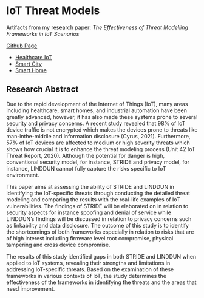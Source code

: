 # IoT Threat Models
Artifacts from my research paper: _The Effectiveness of Threat Modelling Frameworks in IoT Scenarios_

[Github Page](https://jasonvanraamsdonk.github.io/IoT-Threat-Models/)

- [Healthcare IoT](https://docs.google.com/spreadsheets/d/1I7DU2-DGl3FGgW_X_aiQGkb3yTeVwIRiUnk29o_UWSc/edit?usp=sharing)
- [Smart City](https://docs.google.com/spreadsheets/d/1Gy2VYJyTPr52liRN-9fvA6IgyHtg2z7ZuHKny_AjhpE/edit?usp=sharing)
- [Smart Home](https://docs.google.com/spreadsheets/d/1EI3oGHUt6BH0oDdDK063LojfrZqpeTRcAyHdQF4Us_A/edit?usp=sharing)

## Research Abstract

Due to the rapid development of the Internet of Things (IoT), many areas including healthcare, smart homes, and industrial automation have been
greatly advanced, however, it has also made these systems prone to several security and privacy concerns. A recent study revealed that 98% of IoT device
traffic is not encrypted which makes the devices prone to threats like man-inthe-middle and information disclosure (Cyrus, 2021). Furthermore, 57% of
IoT devices are affected to medium or high severity threats which shows how
crucial it is to enhance the threat modeling process (Unit 42 IoT Threat Report, 2020). Although the potential for danger is high, conventional security
model, for instance, STRIDE and privacy model, for instance, LINDDUN
cannot fully capture the risks specific to IoT environment.

This paper aims at assessing the ability of STRIDE and LINDDUN in identifying the IoT-specific threats through conducting the detailed threat modeling and comparing the results with the real-life examples of IoT vulnerabilities. The findings of STRIDE will be elaborated on in relation to security
aspects for instance spoofing and denial of service while LINDDUN’s findings will be discussed in relation to privacy concerns such as linkability and
data disclosure. The outcome of this study is to identify the shortcomings of
both frameworks especially in relation to risks that are of high interest including firmware level root compromise, physical tampering and cross device
compromise.

The results of this study identified gaps in both STRIDE and LINDDUN
when applied to IoT systems, revealing their strengths and limitations in
addressing IoT-specific threats. Based on the examination of these frameworks in various contexts of IoT, the study determines the effectiveness of the
frameworks in identifying the threats and the areas that need improvement.

